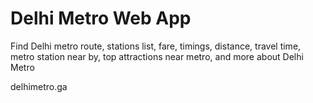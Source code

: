 # Delhi Metro Web App
Find Delhi metro route, stations list, fare, timings, distance, travel time, metro station near by, top attractions near metro, and more about Delhi Metro

delhimetro.ga
